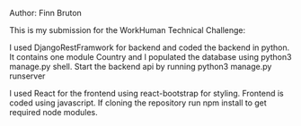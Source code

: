 Author: Finn Bruton

This is my submission for the WorkHuman Technical Challenge:

I used DjangoRestFramwork for backend and coded the backend in python. 
It contains one module Country and I populated the database using python3 manage.py shell.
Start the backend api by running 
    python3 manage.py runserver

I used React for the frontend using react-bootstrap for styling. Frontend is coded using javascript.
If cloning the repository run npm install to get required node modules.
